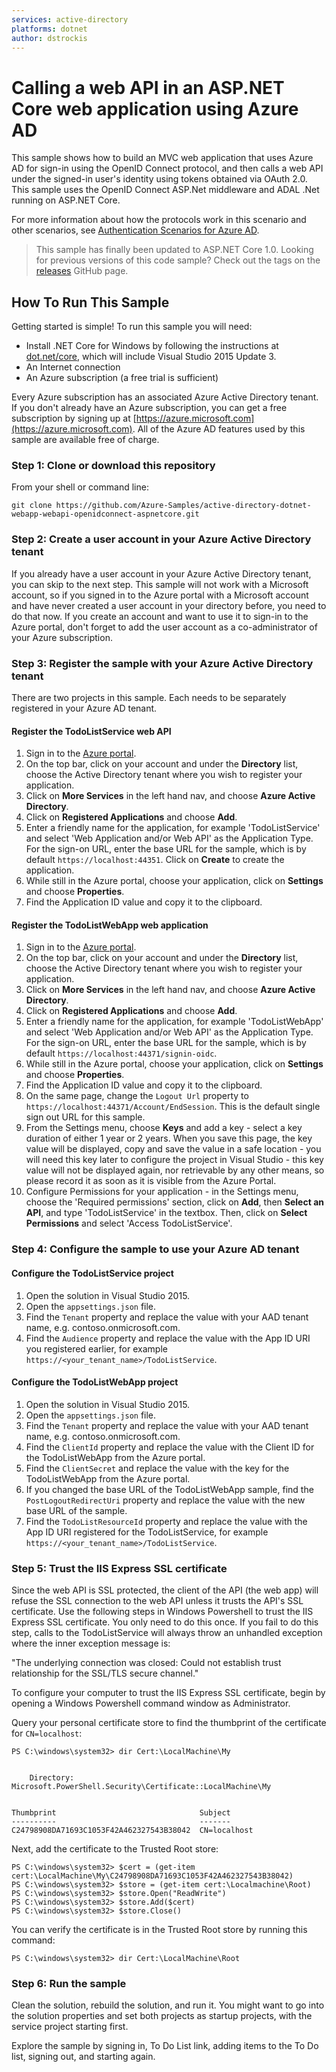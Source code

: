 ```yaml
---
services: active-directory
platforms: dotnet
author: dstrockis
---
```


# Calling a web API in an ASP.NET Core web application using Azure AD
This sample shows how to build an MVC web application that uses Azure AD for sign-in using the OpenID Connect protocol, and then calls a web API under the signed-in user's identity using tokens obtained via OAuth 2.0. This sample uses the OpenID Connect ASP.Net middleware and ADAL .Net running on ASP.NET Core.

For more information about how the protocols work in this scenario and other scenarios, see [Authentication Scenarios for Azure AD](http://go.microsoft.com/fwlink/?LinkId=394414).

> This sample has finally been updated to ASP.NET Core 1.0.  Looking for previous versions of this code sample? Check out the tags on the [releases](../../releases) GitHub page.

## How To Run This Sample

Getting started is simple!  To run this sample you will need:
- Install .NET Core for Windows by following the instructions at [dot.net/core](https://dot.net/core), which will include Visual Studio 2015 Update 3.
- An Internet connection
- An Azure subscription (a free trial is sufficient)

Every Azure subscription has an associated Azure Active Directory tenant.  If you don't already have an Azure subscription, you can get a free subscription by signing up at [https://azure.microsoft.com](https://azure.microsoft.com).  All of the Azure AD features used by this sample are available free of charge.

### Step 1:  Clone or download this repository

From your shell or command line:

`git clone https://github.com/Azure-Samples/active-directory-dotnet-webapp-webapi-openidconnect-aspnetcore.git`

### Step 2:  Create a user account in your Azure Active Directory tenant

If you already have a user account in your Azure Active Directory tenant, you can skip to the next step.  This sample will not work with a Microsoft account, so if you signed in to the Azure portal with a Microsoft account and have never created a user account in your directory before, you need to do that now.  If you create an account and want to use it to sign-in to the Azure portal, don't forget to add the user account as a co-administrator of your Azure subscription.

### Step 3:  Register the sample with your Azure Active Directory tenant

There are two projects in this sample.  Each needs to be separately registered in your Azure AD tenant.

#### Register the TodoListService web API

1. Sign in to the [Azure portal](https://portal.azure.com).
2. On the top bar, click on your account and under the **Directory** list, choose the Active Directory tenant where you wish to register your application.
2. Click on **More Services** in the left hand nav, and choose **Azure Active Directory**.
3. Click on **Registered Applications** and choose **Add**.
4. Enter a friendly name for the application, for example 'TodoListService' and select 'Web Application and/or Web API' as the Application Type. For the sign-on URL, enter the base URL for the sample, which is by default `https://localhost:44351`. Click on **Create** to create the application.
5. While still in the Azure portal, choose your application, click on **Settings** and choose **Properties**.
6. Find the Application ID value and copy it to the clipboard.

#### Register the TodoListWebApp web application

1. Sign in to the [Azure portal](https://portal.azure.com).
2. On the top bar, click on your account and under the **Directory** list, choose the Active Directory tenant where you wish to register your application.
2. Click on **More Services** in the left hand nav, and choose **Azure Active Directory**.
3. Click on **Registered Applications** and choose **Add**.
4. Enter a friendly name for the application, for example 'TodoListWebApp' and select 'Web Application and/or Web API' as the Application Type. For the sign-on URL, enter the base URL for the sample, which is by default `https://localhost:44371/signin-oidc`. 
5. While still in the Azure portal, choose your application, click on **Settings** and choose **Properties**.
6. Find the Application ID value and copy it to the clipboard.
7. On the same page, change the `Logout Url` property to `https://localhost:44371/Account/EndSession`.  This is the default single sign out URL for this sample. 
7. From the Settings menu, choose **Keys** and add a key - select a key duration of either 1 year or 2 years. When you save this page, the key value will be displayed, copy and save the value in a safe location - you will need this key later to configure the project in Visual Studio - this key value will not be displayed again, nor retrievable by any other means, so please record it as soon as it is visible from the Azure Portal.
8. Configure Permissions for your application - in the Settings menu, choose the 'Required permissions' section, click on **Add**, then **Select an API**, and type 'TodoListService' in the textbox. Then, click on  **Select Permissions** and select 'Access TodoListService'.

### Step 4:  Configure the sample to use your Azure AD tenant

#### Configure the TodoListService project

1. Open the solution in Visual Studio 2015.
2. Open the `appsettings.json` file.
3. Find the `Tenant` property and replace the value with your AAD tenant name, e.g. contoso.onmicrosoft.com.
4. Find the `Audience` property and replace the value with the App ID URI you registered earlier, for example `https://<your_tenant_name>/TodoListService`.

#### Configure the TodoListWebApp project

1. Open the solution in Visual Studio 2015.
2. Open the `appsettings.json` file.
3. Find the `Tenant` property and replace the value with your AAD tenant name, e.g. contoso.onmicrosoft.com.
4. Find the `ClientId` property and replace the value with the Client ID for the TodoListWebApp from the Azure portal.
5. Find the `ClientSecret` and replace the value with the key for the TodoListWebApp from the Azure portal.
6. If you changed the base URL of the TodoListWebApp sample, find the `PostLogoutRedirectUri` property and replace the value with the new base URL of the sample.
8. Find the `TodoListResourceId` property and replace the value with the App ID URI registered for the TodoListService, for example `https://<your_tenant_name>/TodoListService`.

### Step 5:  Trust the IIS Express SSL certificate

Since the web API is SSL protected, the client of the API (the web app) will refuse the SSL connection to the web API unless it trusts the API's SSL certificate.  Use the following steps in Windows Powershell to trust the IIS Express SSL certificate.  You only need to do this once.  If you fail to do this step, calls to the TodoListService will always throw an unhandled exception where the inner exception message is:

"The underlying connection was closed: Could not establish trust relationship for the SSL/TLS secure channel."

To configure your computer to trust the IIS Express SSL certificate, begin by opening a Windows Powershell command window as Administrator.

Query your personal certificate store to find the thumbprint of the certificate for `CN=localhost`:

```
PS C:\windows\system32> dir Cert:\LocalMachine\My


    Directory: Microsoft.PowerShell.Security\Certificate::LocalMachine\My


Thumbprint                                Subject
----------                                -------
C24798908DA71693C1053F42A462327543B38042  CN=localhost
```

Next, add the certificate to the Trusted Root store:

```
PS C:\windows\system32> $cert = (get-item cert:\LocalMachine\My\C24798908DA71693C1053F42A462327543B38042)
PS C:\windows\system32> $store = (get-item cert:\Localmachine\Root)
PS C:\windows\system32> $store.Open("ReadWrite")
PS C:\windows\system32> $store.Add($cert)
PS C:\windows\system32> $store.Close()
```

You can verify the certificate is in the Trusted Root store by running this command:

`PS C:\windows\system32> dir Cert:\LocalMachine\Root`

### Step 6:  Run the sample

Clean the solution, rebuild the solution, and run it.  You might want to go into the solution properties and set both projects as startup projects, with the service project starting first.

Explore the sample by signing in, To Do List link, adding items to the To Do list, signing out, and starting again.
